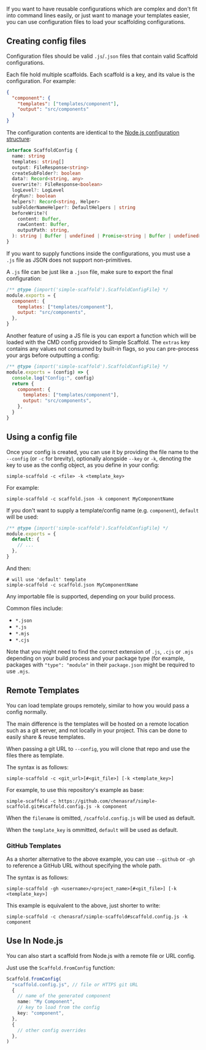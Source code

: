 If you want to have reusable configurations which are complex and don't fit into command lines
easily, or just want to manage your templates easier, you can use configuration files to load your
scaffolding configurations.

## Creating config files

Configuration files should be valid `.js`/`.json` files that contain valid Scaffold configurations.

Each file hold multiple scaffolds. Each scaffold is a key, and its value is the configuration. For
example:

```json
{
  "component": {
    "templates": ["templates/component"],
    "output": "src/components"
  }
}
```

The configuration contents are identical to the [Node.js configuration structure](./node):

```ts
interface ScaffoldConfig {
  name: string
  templates: string[]
  output: FileResponse<string>
  createSubFolder?: boolean
  data?: Record<string, any>
  overwrite?: FileResponse<boolean>
  logLevel?: LogLevel
  dryRun?: boolean
  helpers?: Record<string, Helper>
  subFolderNameHelper?: DefaultHelpers | string
  beforeWrite?(
    content: Buffer,
    rawContent: Buffer,
    outputPath: string,
  ): string | Buffer | undefined | Promise<string | Buffer | undefined>
}
```

If you want to supply functions inside the configurations, you must use a `.js` file as JSON does
not support non-primitives.

A `.js` file can be just like a `.json` file, make sure to export the final configuration:

```js
/** @type {import('simple-scaffold').ScaffoldConfigFile} */
module.exports = {
  component: {
    templates: ["templates/component"],
    output: "src/components",
  },
}
```

Another feature of using a JS file is you can export a function which will be loaded with the CMD
config provided to Simple Scaffold. The `extras` key contains any values not consumed by built-in
flags, so you can pre-process your args before outputting a config:

```js
/** @type {import('simple-scaffold').ScaffoldConfigFile} */
module.exports = (config) => {
  console.log("Config:", config)
  return {
    component: {
      templates: ["templates/component"],
      output: "src/components",
    },
  }
}
```

## Using a config file

Once your config is created, you can use it by providing the file name to the `--config` (or `-c`
for brevity), optionally alongside `--key` or `-k`, denoting the key to use as the config object, as
you define in your config:

```shell
simple-scaffold -c <file> -k <template_key>
```

For example:

```shell
simple-scaffold -c scaffold.json -k component MyComponentName
```

If you don't want to supply a template/config name (e.g. `component`), `default` will be used:

```js
/** @type {import('simple-scaffold').ScaffoldConfigFile} */
module.exports = {
  default: {
    // ...
  },
}
```

And then:

```shell
# will use 'default' template
simple-scaffold -c scaffold.json MyComponentName
```

Any importable file is supported, depending on your build process.

Common files include:

- `*.json`
- `*.js`
- `*.mjs`
- `*.cjs`

Note that you might need to find the correct extension of `.js`, `.cjs` or `.mjs` depending on your
build process and your package type (for example, packages with `"type": "module"` in their
`package.json` might be required to use `.mjs`.

## Remote Templates

You can load template groups remotely, similar to how you would pass a config normally.

The main difference is the templates will be hosted on a remote location such as a git server, and
not locally in your project. This can be done to easily share & reuse templates.

When passing a git URL to `--config`, you will clone that repo and use the files there as template.

The syntax is as follows:

```shell
simple-scaffold -c <git_url>[#<git_file>] [-k <template_key>]
```

For example, to use this repository's example as base:

```shell
simple-scaffold -c https://github.com/chenasraf/simple-scaffold.git#scaffold.config.js -k component
```

When the `filename` is omitted, `/scaffold.config.js` will be used as default.

When the `template_key` is ommitted, `default` will be used as default.

### GitHub Templates

As a shorter alternative to the above example, you can use `--github` or `-gh` to reference a GitHub
URL without specifying the whole path.

The syntax is as follows:

```shell
simple-scaffold -gh <username>/<project_name>[#<git_file>] [-k <template_key>]
```

This example is equivalent to the above, just shorter to write:

```shell
simple-scaffold -c chenasraf/simple-scaffold#scaffold.config.js -k component
```

## Use In Node.js

You can also start a scaffold from Node.js with a remote file or URL config.

Just use the `Scaffold.fromConfig` function:

```ts
Scaffold.fromConfig(
  "scaffold.config.js", // file or HTTPS git URL
  {
    // name of the generated component
    name: "My Component",
    // key to load from the config
    key: "component",
  },
  {
    // other config overrides
  },
)
```
